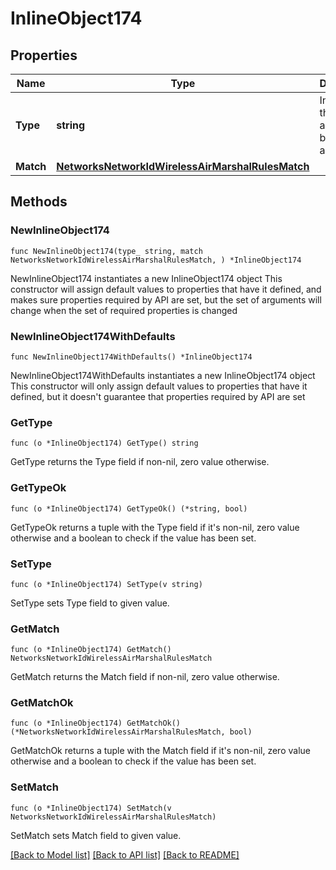 # InlineObject174

## Properties

Name | Type | Description | Notes
------------ | ------------- | ------------- | -------------
**Type** | **string** | Indicates if this rule will allow, block, or alert. | 
**Match** | [**NetworksNetworkIdWirelessAirMarshalRulesMatch**](NetworksNetworkIdWirelessAirMarshalRulesMatch.md) |  | 

## Methods

### NewInlineObject174

`func NewInlineObject174(type_ string, match NetworksNetworkIdWirelessAirMarshalRulesMatch, ) *InlineObject174`

NewInlineObject174 instantiates a new InlineObject174 object
This constructor will assign default values to properties that have it defined,
and makes sure properties required by API are set, but the set of arguments
will change when the set of required properties is changed

### NewInlineObject174WithDefaults

`func NewInlineObject174WithDefaults() *InlineObject174`

NewInlineObject174WithDefaults instantiates a new InlineObject174 object
This constructor will only assign default values to properties that have it defined,
but it doesn't guarantee that properties required by API are set

### GetType

`func (o *InlineObject174) GetType() string`

GetType returns the Type field if non-nil, zero value otherwise.

### GetTypeOk

`func (o *InlineObject174) GetTypeOk() (*string, bool)`

GetTypeOk returns a tuple with the Type field if it's non-nil, zero value otherwise
and a boolean to check if the value has been set.

### SetType

`func (o *InlineObject174) SetType(v string)`

SetType sets Type field to given value.


### GetMatch

`func (o *InlineObject174) GetMatch() NetworksNetworkIdWirelessAirMarshalRulesMatch`

GetMatch returns the Match field if non-nil, zero value otherwise.

### GetMatchOk

`func (o *InlineObject174) GetMatchOk() (*NetworksNetworkIdWirelessAirMarshalRulesMatch, bool)`

GetMatchOk returns a tuple with the Match field if it's non-nil, zero value otherwise
and a boolean to check if the value has been set.

### SetMatch

`func (o *InlineObject174) SetMatch(v NetworksNetworkIdWirelessAirMarshalRulesMatch)`

SetMatch sets Match field to given value.



[[Back to Model list]](../README.md#documentation-for-models) [[Back to API list]](../README.md#documentation-for-api-endpoints) [[Back to README]](../README.md)


